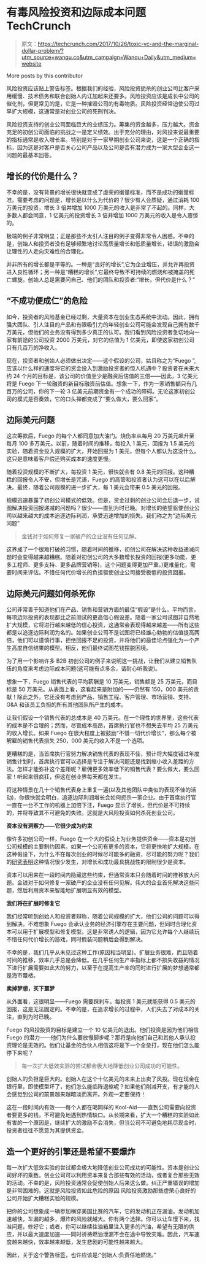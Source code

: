 # 有毒风险投资和边际成本问题 TechCrunch

> 原文：<https://techcrunch.com/2017/10/26/toxic-vc-and-the-marginal-dollar-problem/?utm_source=wanqu.co&utm_campaign=Wanqu+Daily&utm_medium=website>

More posts by this contributor

风险投资应该贴上警告标签。根据我们的经验，风险投资扼杀的创业公司比客户采用缓慢、技术债务和联合创始人内讧加起来还要多。风险投资应该是成长中公司的催化剂，但更常见的是，它是一种摧毁公司的有毒物质。风险投资经常迫使公司过早扩大规模，这通常是对创业公司的死刑判决。

风险投资支持的创业公司面临巨大的业绩压力。筹集的资金越多，压力越大。资金充足的初创公司面临的挑战之一是定义绩效。出于充分的理由，对风投来说最重要的指标通常是收入增长率。特别是对于一家早期创业公司来说，这是一个正确的指标，因为这是对客户是否关心公司产品以及公司是否有潜力成为一家大型企业这一问题的最基本回答。

## 增长的代价是什么？

不幸的是，没有背景的增长很快就变成了虚荣的衡量标准，而不是成功的衡量标准。需要考虑的问题是，增长是以什么为代价的？很少有人会质疑，通过消耗 100 万美元的投资，增长 3 倍并增加 1000 万美元的收入是非常了不起的。同样，大多数人都会同意，1 亿美元的投资增长 3 倍并增加 1000 万美元的收入是令人震惊的。

极端的例子非常明显；正是那些不太引人注目的例子变得非常令人困惑。不幸的是，创始人和投资者没有足够频繁地讨论高质量增长和低质量增长，错误的激励会让理性的人走向灾难性的合理化。

并非所有的增长都是平等的。一种是“良好的增长”,它为企业增压，并允许再投资进入良性循环；另一种是“糟糕的增长”,它最终导致不可持续的燃烧和被掩盖的死亡螺旋。创始人总是需要问自己、他们的团队和投资者:“增长，但代价是什么？”

## “不成功便成仁”的危险

如今，投资者的风险基金已经过剩，大量资本在创业生态系统中流动。因此，拥有强大团队、引人注目的产品和有限吸引力的年轻创业公司可能会发现自己拥有数千万美元，但他们的业务没有得到多少真正的认可。我们看到风险投资者急切地向一家有前途的公司投资 2000 万美元，对它的估值为 1 亿美元，即使这家初创公司只有几百万的净收入。

现在，投资者和创始人必须做出决定——这个假设的公司，姑且称之为“Fuego ”,应该以什么样的速度将它的资金投入到激励投资者的惊人机遇中？投资者在未来大约 24 个月的目标是，该公司的价值至少是融资后估值的三倍——因此，3 亿美元将是 Fuego 下一轮融资的新目标融资前估值。想象一下，作为一家销售额只有几百万的公司，你的下一轮 3 亿美元前期资金有一个成功的障碍。无论这家初创公司的模式是否奏效，它的口头禅都变成了“要么做大，要么回家”。

## 边际美元问题

这次筹款后，Fuego 的每个人都同意加大油门。烧伤率从每月 20 万美元飙升至每月 100 多万美元。以前，随着时间的推移，每投入 1 美元，回报为 1.5 美元的实验，随着资金投入规模的扩大，开始回报为 1 美元，但每个人都认为这没什么。这只是意味着客户偿还购买成本的速度更慢。

随着投资规模的不断扩大，每投资 1 美元，很快就会有 0.8 美元的回报。这种糟糕的回报令人不安，但增长是咒语，Fuego 的高管和投资者认为这可以在以后解决。最终，随着公司规模的进一步扩大，每 1 美元会带来 0.5 美元的回报。

规模迅速暴露了初创公司模式的低效。但是，资金过剩的创业公司会后退一步，试图解决投资回报递减的问题吗？很少——直到为时已晚。对增长的绝望驱使创业公司以越来越大的成本追逐边际利润，承受迅速增加的损失。我们称之为“边际美元问题”

> 金钱对于如何修复一家破产的企业没有任何见解。

这养成了一个很难打破的习惯，随着时间的推移，初创公司在解决这种收益递减问题时会变得越来越糟糕。随着对初创公司的大多数增长投资的回报(更多功能、更多工程师、更多支持、更多品牌营销等)，这个问题变得更加严重。)更难量化，需要时间来评估。不惜任何代价增长的负担驱使创业公司接受极低的投资回报。

## 边际美元问题如何杀死你

公司非常善于知道他们在产品、销售和营销方面的最佳“假设”是什么。平均而言，每项边际投资的表现都比之前测试的更高信心假设差。随着一家公司试图非自然地扩大规模，它将进行越来越低的信心投资，这通常会表现得越来越差——所有这些都是以追逐边际利润为名的。如果创业公司不是试图将已经雄心勃勃的估值提高两倍，他们可以谨慎行事，拒绝回报不足的投资，并将他们的最佳论点强化为一个产生高度自信结果的模型。相反，他们最终试图花钱摆脱困境。

为了用一个影响许多 B2B 初创公司的例子来说明这一挑战，让我们从建立销售队伍的角度来考虑边际成本问题(这可能有点多余，请耐心听我说)。

想象一下，Fuego 销售代表的平均薪酬是 10 万美元，销售额是 25 万美元，而目标是 50 万美元。从表面上看，这看起来是附加的——仍然有 150，000 美元的贡献！除此之外，它还没有考虑到产品、销售工程、客户管理、市场营销、支持、G&A 和该员工负担的所有其他团队所产生的成本。

让我们假设一个销售代表的总成本是 40 万美元。在一个理性的世界里，这些代表的成本是不合理的；然而，尽管成本高昂，首席执行官也不想失去平均 25 万美元的收入增长。如果 Fuego 在很大程度上被鼓励“不惜一切代价增长”，那么每个被解雇的销售代表损失 250，000 美元的收入不是一个选项。

更糟糕的是，当首席执行官努力解决销售代表的表现不佳，预计将大幅度错过年度销售计划时，首席执行官可以选择是专注于解决问题还是找到缩小收入差距的方法。怎样才能弥补这个差距呢？雇佣更多效率低下的销售代表？要么做大，要么回家！听起来很疯狂，但这在创业界每天都在发生。

将这种情景在几十个销售代表身上重复一遍(以及其他团队中类似的表现不佳的活动)，你很快就会明白，追逐边际利润增长会如何扼杀一家企业。由于首席执行官一直在一台不工作的机器上加倍下注，Fuego 显示了增长，但代价是不可持续的，并将导致其不可避免的失败。这就是大风险投资如何杀死创业公司。

**资本没有洞察力——它很少成为约束**

像许多初创公司一样，Fuego 在一个大的假设上为业务提供资金——资本是初创公司规模的主要制约因素。如果一个公司有更多的资本，它将更快地扩大规模。在这种假设下，为什么不在每次创业的时候尽可能多的融资，尽可能的努力呢？我们的[研究表明](https://beta.techcrunch.com/2016/10/15/overdosing-on-vc-lessons-from-71-ipos/)这种情况很少发生，对增长和成功最具挑战性的限制很少是资本。

资本可以用来在一段时间内隐藏这些约束，但通常资本只会随着时间的推移放大问题。金钱对于如何修复一家破产的企业没有任何见解。伟大的企业首先解决这些问题，然后利用资本来智能地扩展明显有效的模型。

**我们将在扩展时修复它**

我们经常听到创始人和投资者辩称，随着公司规模的扩大，他们公司的问题可以得到解决。不难想象 Fuego 会承认业务的经济引擎存在主要问题，但同时合理化资本可以用于扩展模型和修复模型。这是非常诱人的逻辑，因为它允许每个人继续玩不惜任何代价增长的游戏，同时假装问题稍后会得到解决。

不幸的是，我们几乎从未见过这种工作(原因相当明显)。扩展业务很难，而且随着时间的推移，效率几乎总是会降低。在几乎任何生产率指标上都不损失收益的情况下进行扩展需要如此大的努力，以至于在提高生产率的同时进行扩展的梦想通常都是海市蜃楼。

**卖掉梦想，买下噩梦**

从外面看，这很明显——Fuego 需要踩刹车。每投资 1 美元就能获得 0.5 美元的回报，这是无法固定的。不幸的是，在追求增长的过程中，人们失去了对成本的关注，直到为时已晚。

Fuego 的风投投资的目标是建立一个 10 亿美元的退出。他们投资是因为他们相信 Fuego 的潜力——他们为什么要放慢脚步呢？那将是向他们自己和其他人承认投资理论是无效的。他们让基金的合伙人相信这将是下一个全垒打，现在他们怎么能停下来呢？

> 每一次扩大低效实验的尝试都会极大地降低创业公司成功的可能性。

创始人的负担是巨大的。创始人在这个十亿美元的未来上出卖了风投。现在现金在银行里，即使模型坏了，他们怎么能临阵退缩呢？如果他们削减开支，有才能的人会感觉到公司的前景越来越暗淡而离开。外观一定要保持！

这在一段时间内有效——每个人都在喝同样的 Kool-Aid——直到公司需要向投资者要更多的钱，不可避免地遇到热情缺口。从长期来看，扩大一个糟糕的实验如此有害的一个原因是，继续扩大的激励不会消失，但当公司不可避免地耗尽现金时，投资者往往不愿意为其提供资金。

## 造一个更好的引擎还是希望不要爆炸

每一次扩大低效实验的尝试都会极大地降低创业公司成功的可能性。资本是创业公司好坏的乘数。创业公司可以利用资本来复合那些有效的活动，或者复合那些无效的活动。不幸的是，风险投资通常会促使创始人后来这么做。纠正严重错误的增加是非常困难的。这就是风险投资如此危险的原因:风险投资激励那些虚荣心良好的公司开始扩大糟糕实验的规模。

把你的公司想象成一辆参加横穿美国比赛的汽车，它的发动机正在漏油。发动机加速越快，车漏的越多，爆炸的风险就越大。你有两个选择。你可以让车慢下来，找准问题，修好它；或者，你可以继续往油箱里注入更多的汽油，希望有无限的供应，并以最大速度加速——同时祈祷燃油泄漏不会在途中导致灾难。因此，汽车速度越来越快，效率越来越低，发生悲剧的可能性越来越大。

因此，关于这个警告标签，也许应该是:“创始人:负责任地燃烧。”
